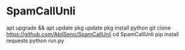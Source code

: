 # SpamCallUnli
apt upgrade && apt update
pkg update
pkg install python 
git clone https://github.com/AbilSeno/SpamCallUnli
cd SpamCallUnli
pip install requests
python run.py
